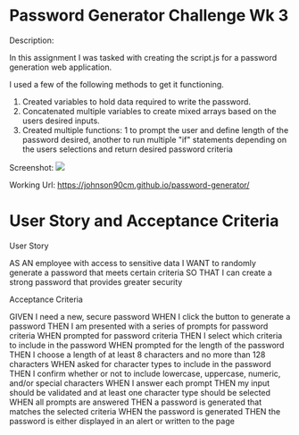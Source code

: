 # Password Generator Challenge Wk 3

Description: 

In this assignment I was tasked with creating the script.js for a password generation web application.

I used a few of the following methods to get it functioning.

1. Created variables to hold data required to write the password.
2. Concatenated multiple variables to create mixed arrays based on the users desired inputs.
3. Created multiple functions: 1 to prompt the user and define length of the password desired, another to run multiple "if" statements depending on the users selections and return desired password criteria


Screenshot: 
![](.image)

Working Url: https://johnson90cm.github.io/password-generator/


# User Story and Acceptance Criteria

User Story 

AS AN employee with access to sensitive data
I WANT to randomly generate a password that meets certain criteria
SO THAT I can create a strong password that provides greater security

Acceptance Criteria

GIVEN I need a new, secure password
WHEN I click the button to generate a password
THEN I am presented with a series of prompts for password criteria
WHEN prompted for password criteria
THEN I select which criteria to include in the password
WHEN prompted for the length of the password
THEN I choose a length of at least 8 characters and no more than 128 characters
WHEN asked for character types to include in the password
THEN I confirm whether or not to include lowercase, uppercase, numeric, and/or special characters
WHEN I answer each prompt
THEN my input should be validated and at least one character type should be selected
WHEN all prompts are answered
THEN a password is generated that matches the selected criteria
WHEN the password is generated
THEN the password is either displayed in an alert or written to the page